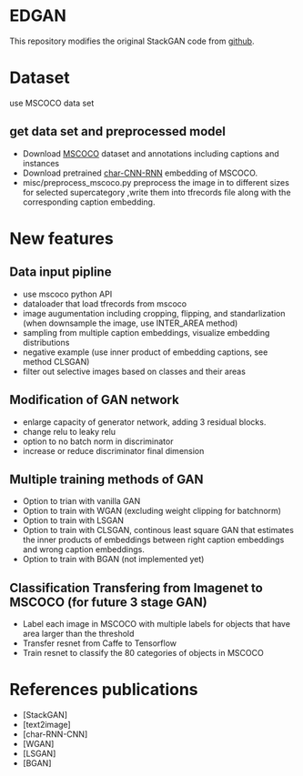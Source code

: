 # EDGAN

This repository modifies the original StackGAN code from
[github](https://github.com/hanzhanggit/StackGAN).


# Dataset
use MSCOCO data set
## get data set and preprocessed model
- Download [MSCOCO](http://mscoco.org/dataset/#overview) dataset and annotations including captions and instances
- Download pretrained [char-CNN-RNN](https://github.com/reedscot/icml2016) embedding of MSCOCO.
- misc/preprocess_mscoco.py preprocess the image in to different sizes
for selected supercategory
,write them into tfrecords file along with the corresponding caption embedding.

<!-- potential other data set, not as good
yelp data set
visual genome data set
 -->

# New features

## Data input pipline
- use mscoco python API
- dataloader that load tfrecords from mscoco
- image augumentation including cropping, flipping, and standarlization (when downsample the image, use INTER_AREA method)
- sampling from multiple caption embeddings, visualize embedding distributions
- negative example (use inner product of embedding captions, see method CLSGAN)
- filter out selective images based on classes and their areas

<!-- ## Sentense embedding with visual information -->

## Modification of GAN network
- enlarge capacity of generator network, adding 3 residual blocks.
- change relu to leaky relu
- option to no batch norm in discriminator
- increase or reduce discriminator final dimension

## Multiple training methods of GAN
- Option to trian with vanilla GAN
- Option to train with WGAN (excluding weight clipping for batchnorm)
- Option to train with LSGAN
- Option to train with CLSGAN, continous least square GAN that estimates the inner products of embeddings between right caption embeddings and wrong caption embeddings.
- Option to train with BGAN (not implemented yet)

## Classification Transfering from Imagenet to MSCOCO (for future 3 stage GAN)
- Label each image in MSCOCO with multiple labels for objects that have area larger than the threshold
- Transfer resnet from Caffe to Tensorflow
- Train resnet to classify the 80 categories of objects in MSCOCO


<!-- 
# ToDo List
## minor
- check regularization

## major
- test second stage gan
- create demo
- feature mapping
- test dog cat

# To Do List Future

- further test wgan, (test disable embedding weight clipping first)
- explore different negative sampling

- train classification (takes long, should do it in caffe)
- generate classification map (try use ground truth)
- new piplines for 3 stage gan inputs 
- finish 3 stage gan
- train 3 stage gan

# Test results
- WGAN, takes longer to train, unclear about improvements (worse on bird, better on mscoco)
- LSGAN, wrose result, shorter to train
- lr need to be low, 0.0002 instead of 0.002
- CLSGAN, really good result on mscoco 
- deconv may cause patterns, resize is better
-->

# References publications
- [StackGAN]
- [text2image]
- [char-RNN-CNN]
- [WGAN]
- [LSGAN]
- [BGAN]


<!---
- regularization

- own implementation
error possible discriminator variable sharing

- gate gradients -->

